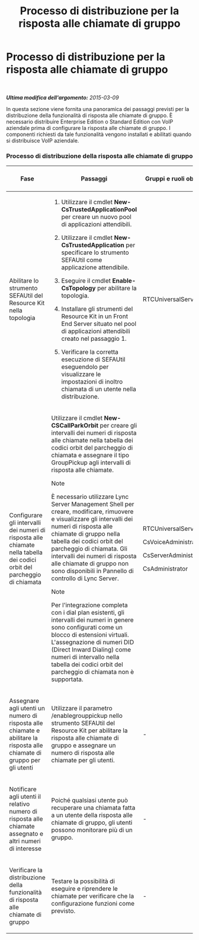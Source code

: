 ﻿---
title: Processo di distribuzione per la risposta alle chiamate di gruppo
TOCTitle: Processo di distribuzione per la risposta alle chiamate di gruppo
ms:assetid: 082daeac-e667-4e2d-b78d-8e0901f9f0e9
ms:mtpsurl: https://technet.microsoft.com/it-it/library/JJ945615(v=OCS.15)
ms:contentKeyID: 52062090
ms.date: 08/24/2015
mtps_version: v=OCS.15
ms.translationtype: HT
---

# Processo di distribuzione per la risposta alle chiamate di gruppo

 

_**Ultima modifica dell'argomento:** 2015-03-09_

In questa sezione viene fornita una panoramica dei passaggi previsti per la distribuzione della funzionalità di risposta alle chiamate di gruppo. È necessario distribuire Enterprise Edition o Standard Edition con VoIP aziendale prima di configurare la risposta alle chiamate di gruppo. I componenti richiesti da tale funzionalità vengono installati e abilitati quando si distribuisce VoIP aziendale.

### Processo di distribuzione della risposta alle chiamate di gruppo

<table>
<colgroup>
<col style="width: 25%" />
<col style="width: 25%" />
<col style="width: 25%" />
<col style="width: 25%" />
</colgroup>
<thead>
<tr class="header">
<th>Fase</th>
<th>Passaggi</th>
<th>Gruppi e ruoli obbligatori</th>
<th>Documentazione relativa alla distribuzione</th>
</tr>
</thead>
<tbody>
<tr class="odd">
<td><p>Abilitare lo strumento SEFAUtil del Resource Kit nella topologia</p></td>
<td><ol>
<li><p>Utilizzare il cmdlet <strong>New-CsTrustedApplicationPool</strong> per creare un nuovo pool di applicazioni attendibili.</p></li>
<li><p>Utilizzare il cmdlet <strong>New-CsTrustedApplication</strong> per specificare lo strumento SEFAUtil come applicazione attendibile.</p></li>
<li><p>Eseguire il cmdlet <strong>Enable-CsTopology</strong> per abilitare la topologia.</p></li>
<li><p>Installare gli strumenti del Resource Kit in un Front End Server situato nel pool di applicazioni attendibili creato nel passaggio 1.</p></li>
<li><p>Verificare la corretta esecuzione di SEFAUtil eseguendolo per visualizzare le impostazioni di inoltro chiamata di un utente nella distribuzione.</p></li>
</ol></td>
<td><p>RTCUniversalServerAdmins</p></td>
<td><p><a href="lync-server-2013-deploy-the-sefautil-tool.md">Distribuire lo strumento SEFAUtil</a></p></td>
</tr>
<tr class="even">
<td><p>Configurare gli intervalli dei numeri di risposta alle chiamate nella tabella dei codici orbit del parcheggio di chiamata</p></td>
<td><p>Utilizzare il cmdlet <strong>New-CSCallParkOrbit</strong> per creare gli intervalli dei numeri di risposta alle chiamate nella tabella dei codici orbit del parcheggio di chiamata e assegnare il tipo GroupPickup agli intervalli di risposta alle chiamate.</p>


> [!NOTE]
> È necessario utilizzare Lync Server Management Shell per creare, modificare, rimuovere e visualizzare gli intervalli dei numeri di risposta alle chiamate di gruppo nella tabella dei codici orbit del parcheggio di chiamata. Gli intervalli dei numeri di risposta alle chiamate di gruppo non sono disponibili in Pannello di controllo di Lync Server.



> [!NOTE]
> Per l'integrazione completa con i dial plan esistenti, gli intervalli dei numeri in genere sono configurati come un blocco di estensioni virtuali. L'assegnazione di numeri DID (Direct Inward Dialing) come numeri di intervallo nella tabella dei codici orbit del parcheggio di chiamata non è supportata.


</td>
<td><p>RTCUniversalServerAdmins</p>
<p>CsVoiceAdministrator</p>
<p>CsServerAdministrator</p>
<p>CsAdministrator</p></td>
<td><p><a href="lync-server-2013-configure-call-pickup-group-numbers.md">Configurare i numeri per la risposta alle chiamate di gruppo</a></p></td>
</tr>
<tr class="odd">
<td><p>Assegnare agli utenti un numero di risposta alle chiamate e abilitare la risposta alle chiamate di gruppo per gli utenti</p></td>
<td><p>Utilizzare il parametro /enablegrouppickup nello strumento SEFAUtil del Resource Kit per abilitare la risposta alle chiamate di gruppo e assegnare un numero di risposta alle chiamate per gli utenti.</p></td>
<td><p>-</p></td>
<td><p><a href="lync-server-2013-enable-group-call-pickup-for-users-and-assign-a-group-number.md">Abilitare la risposta alle chiamate di gruppo per gli utenti e assegnare un numero di gruppo</a></p></td>
</tr>
<tr class="even">
<td><p>Notificare agli utenti il relativo numero di risposta alle chiamate assegnato e altri numeri di interesse</p></td>
<td><p>Poiché qualsiasi utente può recuperare una chiamata fatta a un utente della risposta alle chiamate di gruppo, gli utenti possono monitorare più di un gruppo.</p></td>
<td><p>-</p></td>
<td><p><a href="lync-server-2013-communicate-group-call-pickup-assignment-to-users.md">Comunicare l'assegnazione della risposta alle chiamate di gruppo agli utenti</a></p></td>
</tr>
<tr class="odd">
<td><p>Verificare la distribuzione della funzionalità di risposta alle chiamate di gruppo</p></td>
<td><p>Testare la possibilità di eseguire e riprendere le chiamate per verificare che la configurazione funzioni come previsto.</p></td>
<td><p>-</p></td>
<td><p><a href="lync-server-2013-optional-verify-the-group-call-pickup-deployment.md">(Facoltativo) Verificare la distribuzione della risposta alle chiamate di gruppo</a></p></td>
</tr>
</tbody>
</table>

